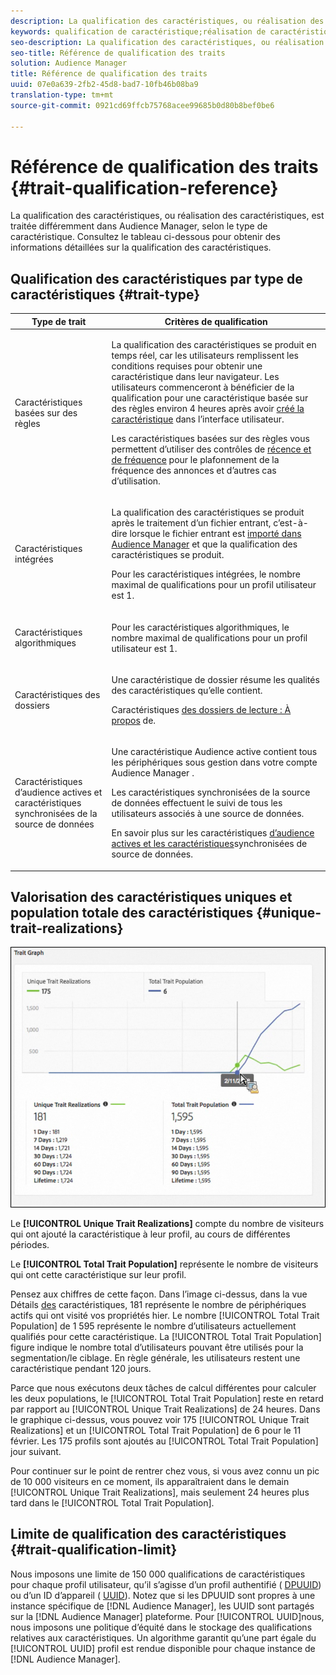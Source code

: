 ```yaml
---
description: La qualification des caractéristiques, ou réalisation des caractéristiques, est traitée différemment dans Audience Manager, selon le type de caractéristique. Consultez le tableau ci-dessous pour obtenir des informations détaillées sur la qualification des caractéristiques.
keywords: qualification de caractéristique;réalisation de caractéristiques;Réalisations de caractéristiques uniques;UTR;Population totale de caractéristiques;TTP
seo-description: La qualification des caractéristiques, ou réalisation des caractéristiques, est traitée différemment dans Audience Manager, selon le type de caractéristique. Consultez le tableau ci-dessous pour obtenir des informations détaillées sur la qualification des caractéristiques.
seo-title: Référence de qualification des traits
solution: Audience Manager
title: Référence de qualification des traits
uuid: 07e0a639-2fb2-45d8-bad7-10fb46b08ba9
translation-type: tm+mt
source-git-commit: 0921cd69ffcb75768acee99685b0d80b8bef0be6

---
```



# Référence de qualification des traits {#trait-qualification-reference}

La qualification des caractéristiques, ou réalisation des caractéristiques, est traitée différemment dans Audience Manager, selon le type de caractéristique. Consultez le tableau ci-dessous pour obtenir des informations détaillées sur la qualification des caractéristiques.

## Qualification des caractéristiques par type de caractéristiques {#trait-type}

<table id="table_14CD705F376B44EEA9A6C011984356F0"> 
 <thead> 
  <tr> 
   <th colname="col1" class="entry"> Type de trait </th> 
   <th colname="col2" class="entry"> Critères de qualification </th> 
  </tr> 
 </thead>
 <tbody> 
  <tr> 
   <td colname="col1"> <p>Caractéristiques basées sur des règles </p> </td> 
   <td colname="col2"> <p>La qualification des caractéristiques se produit en temps réel, car les utilisateurs remplissent les conditions requises pour obtenir une caractéristique dans leur navigateur. Les utilisateurs commenceront à bénéficier de la qualification pour une caractéristique basée sur des règles environ 4 heures après avoir <a href="../../features/traits/create-onboarded-rule-based-traits.md#create-rules-based-or-onboarded-traits"> créé la caractéristique</a> dans l’interface utilisateur. </p> <p>Les caractéristiques basées sur des règles vous permettent d’utiliser des contrôles de <a href="../../features/segments/recency-and-frequency.md"> récence et de fréquence</a> pour le plafonnement de la fréquence des annonces et d’autres cas d’utilisation. </p> </td> 
  </tr> 
  <tr> 
   <td colname="col1"> <p>Caractéristiques intégrées </p> </td> 
   <td colname="col2"> <p>La qualification des caractéristiques se produit après le traitement d’un fichier entrant, c’est-à-dire lorsque le fichier entrant est <a href="../../faq/faq-inbound-data-ingestion.md"> importé dans Audience Manager</a> et que la qualification des caractéristiques se produit. </p> <p> Pour les caractéristiques intégrées, le nombre maximal de qualifications pour un profil utilisateur est 1. </p> </td> 
  </tr> 
  <tr> 
   <td colname="col1"> <p>Caractéristiques algorithmiques </p> </td> 
   <td colname="col2"> <p>Pour les caractéristiques algorithmiques, le nombre maximal de qualifications pour un profil utilisateur est 1. </p> </td> 
  </tr> 
  <tr> 
   <td colname="col1"> <p>Caractéristiques des dossiers </p> </td> 
   <td colname="col2"> <p>Une caractéristique de dossier résume les qualités des caractéristiques qu’elle contient. </p> <p>Caractéristiques <a href="../../features/traits/about-folder-traits.md"> des dossiers de lecture : À propos</a> de. </p> </td> 
  </tr>
  <tr> 
   <td colname="col1"> <p>Caractéristiques d’audience actives et caractéristiques synchronisées de la source de données </p> </td> 
   <td colname="col2"> <p>Une caractéristique Audience <span class="wintitle"></span> active contient tous les périphériques sous gestion dans votre <span class="wintitle"> compte Audience Manager</span> . </p> <p><span class="wintitle"> Les caractéristiques</span> synchronisées de la source de données effectuent le suivi de tous les utilisateurs associés à une source de données. </p> <p>En savoir plus sur les caractéristiques <a href="../../features/traits/client-activity-synced-audience-traits.md"> d’audience actives et les caractéristiques</a>synchronisées de source de données. </p> </td>
  </tr>
 </tbody>
</table>

## Valorisation des caractéristiques uniques et population totale des caractéristiques {#unique-trait-realizations}

![](assets/utr-ttp1.png)

Le **[!UICONTROL Unique Trait Realizations]** compte du nombre de visiteurs qui ont ajouté la caractéristique à leur profil, au cours de différentes périodes.

Le **[!UICONTROL Total Trait Population]** représente le nombre de visiteurs qui ont cette caractéristique sur leur profil.

Pensez aux chiffres de cette façon. Dans l’image ci-dessus, dans la vue Détails [des](../../features/traits/trait-details-page.md) caractéristiques, 181 représente le nombre de périphériques actifs qui ont visité vos propriétés hier. Le nombre [!UICONTROL Total Trait Population] de 1 595 représente le nombre d’utilisateurs actuellement qualifiés pour cette caractéristique. La [!UICONTROL Total Trait Population] figure indique le nombre total d’utilisateurs pouvant être utilisés pour la segmentation/le ciblage. En règle générale, les utilisateurs restent une caractéristique pendant 120 jours.

Parce que nous exécutons deux tâches de calcul différentes pour calculer les deux populations, le [!UICONTROL Total Trait Population] reste en retard par rapport au [!UICONTROL Unique Trait Realizations] de 24 heures. Dans le graphique ci-dessus, vous pouvez voir 175 [!UICONTROL Unique Trait Realizations] et un [!UICONTROL Total Trait Population] de 6 pour le 11 février. Les 175 profils sont ajoutés au [!UICONTROL Total Trait Population] jour suivant.

Pour continuer sur le point de rentrer chez vous, si vous avez connu un pic de 10 000 visiteurs en ce moment, ils apparaîtraient dans le demain [!UICONTROL Unique Trait Realizations], mais seulement 24 heures plus tard dans le [!UICONTROL Total Trait Population].

## Limite de qualification des caractéristiques {#trait-qualification-limit}

Nous imposons une limite de 150 000 qualifications de caractéristiques pour chaque profil utilisateur, qu’il s’agisse d’un profil authentifié ( [DPUUID](../../reference/ids-in-aam.md)) ou d’un ID d’appareil ( [UUID](../../reference/ids-in-aam.md)). Notez que si les DPUUID sont propres à une instance spécifique de [!DNL Audience Manager], les UUID sont partagés sur la [!DNL Audience Manager] plateforme. Pour [!UICONTROL UUID]nous, nous imposons une politique d’équité dans le stockage des qualifications relatives aux caractéristiques. Un algorithme garantit qu’une part égale du [!UICONTROL UUID] profil est rendue disponible pour chaque instance de [!DNL Audience Manager].
